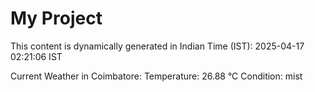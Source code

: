 # My Project

This content is dynamically generated in Indian Time (IST): 2025-04-17 02:21:06 IST


Current Weather in Coimbatore:
Temperature: 26.88 °C
Condition: mist
